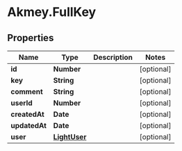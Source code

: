 # Akmey.FullKey

## Properties
Name | Type | Description | Notes
------------ | ------------- | ------------- | -------------
**id** | **Number** |  | [optional] 
**key** | **String** |  | [optional] 
**comment** | **String** |  | [optional] 
**userId** | **Number** |  | [optional] 
**createdAt** | **Date** |  | [optional] 
**updatedAt** | **Date** |  | [optional] 
**user** | [**LightUser**](LightUser.md) |  | [optional] 


